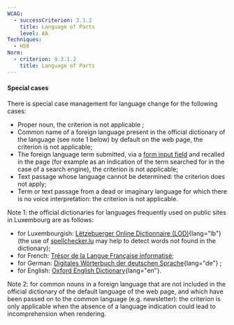 ```yaml
---
WCAG:
  - successCriterion: 3.1.2
    title: Language of Parts
    level: AA
Techniques:
  - H58
Norm:
  - criterion: 9.3.1.2
    title: Language of Parts
---
```


#### Special cases

There is special case management for language change for the following cases:

- Proper noun, the criterion is not applicable ;
- Common name of a foreign language present in the official dictionary of the language (see note 1 below) by default on the web page, the criterion is not applicable;
- The foreign language term submitted, via a [form input field](#form-input-field) and recalled in the page (for example as an indication of the term searched for in the case of a search engine), the criterion is not applicable;
- Text passage whose language cannot be determined: the criterion does not apply;
- Term or text passage from a dead or imaginary language for which there is no voice interpretation: the criterion is not applicable.

Note 1: the official dictionaries for languages frequently used on public sites in Luxembourg are as follows:

- for Luxembourgish: [Lëtzebuerger Online Dictionnaire (LOD)](https://lod.lu/){lang="lb"} (the use of [spellchecker.lu](https://spellchecker.lu/) may help to detect words not found in the dictionary);
- for French: [Trésor de la Langue Française informatisé](http://atilf.atilf.fr/tlfi.htm);
- for German: [Digitales Wörterbuch der deutschen Sprache](https://www.dwds.de){lang="de"} ;
- for English: [Oxford English Dictionary](https://www.oed.com){lang="en"}.

Note 2: for common nouns in a foreign language that are not included in the official dictionary of the default language of the web page, and which have been passed on to the common language (e.g. newsletter): the criterion is only applicable when the absence of a language indication could lead to incomprehension when rendering.
